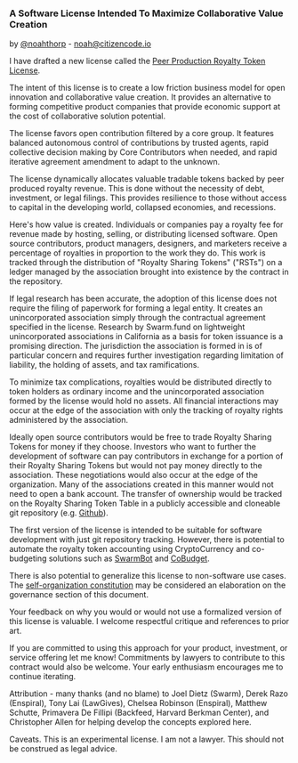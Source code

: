 ### A Software License Intended To Maximize Collaborative Value Creation
by [@noahthorp](http://twitter.com/noahthorp) - <noah@citizencode.io>

I have drafted a new license called the [Peer Production Royalty Token License](license.md).

The intent of this license is to create a low friction business model for open innovation and collaborative value creation. It provides an alternative to forming competitive product companies that provide economic support at the cost of collaborative solution potential.

The license favors open contribution filtered by a core group. It features balanced autonomous control of contributions by trusted agents, rapid collective decision making by Core Contributors when needed, and rapid iterative agreement amendment to adapt to the unknown.

The license dynamically allocates valuable tradable tokens backed by peer produced royalty revenue. This is done without the necessity of debt, investment, or legal filings. This provides resilience to those without access to capital in the developing world, collapsed economies, and recessions.

Here's how value is created. Individuals or companies pay a royalty fee for revenue made by hosting, selling, or distributing licensed software. Open source contributors, product managers, designers, and marketers receive a percentage of royalties in proportion to the work they do. This work is tracked through the distribution of "Royalty Sharing Tokens" ("RSTs") on a ledger managed by the association brought into existence by the contract in the repository.

If legal research has been accurate, the adoption of this license does not require the filing of paperwork for forming a legal entity. It creates an unincorporated association simply through the contractual agreement specified in the license. Research by Swarm.fund on lightweight unincorporated associations in California as a basis for token issuance is a promising direction. The jurisdiction the association is formed in is of particular concern and requires further investigation regarding limitation of liability, the holding of assets, and tax ramifications.

To minimize tax complications, royalties would be distributed directly to token holders as ordinary income and the unincorporated association formed by the license would hold no assets. All financial interactions may occur at the edge of the association with only the tracking of royalty rights administered by the association.

Ideally open source contributors would be free to trade Royalty Sharing Tokens for money if they choose. Investors who want to further the development of software can pay contributors in exchange for a portion of their Royalty Sharing Tokens but would not pay money directly to the association. These negotiations would also occur at the edge of the organization. Many of the associations created in this manner would not need to open a bank account. The transfer of ownership would be tracked on the Royalty Sharing Token Table in a publicly accessible and cloneable git repository (e.g. [Github](http://github.com)).

The first version of the license is intended to be suitable for software development with just git repository tracking. However, there is potential to automate the royalty token accounting using CryptoCurrency and co-budgeting solutions such as [SwarmBot](https://github.com/citizencode/swarmbot) and [CoBudget](https://github.com/cobudget).

There is also potential to generalize this license to non-software use cases. The [self-organization constitution](https://github.com/citizencode/self-organization-constitution) may be considered an elaboration on the governance section of this document.

Your feedback on why you would or would not use a formalized version of this license is valuable. I welcome respectful critique and references to prior art.

If you are committed to using this approach for your product, investment, or service offering let me know! Commitments by lawyers to contribute to this contract would also be welcome. Your early enthusiasm encourages me to continue iterating.

Attribution - many thanks (and no blame) to Joel Dietz (Swarm), Derek Razo (Enspiral), Tony Lai (LawGives), Chelsea Robinson (Enspiral), Matthew Schutte, Primavera De Fillipi (Backfeed, Harvard Berkman Center), and Christopher Allen for helping develop the concepts explored here.

Caveats. This is an experimental license. I am not a lawyer. This should not be construed as legal advice.
